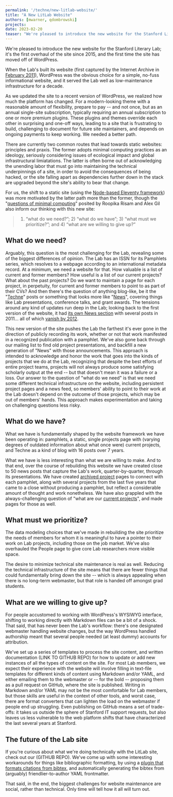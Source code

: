 ```yaml
---
permalink: '/techne/new-litlab-website/'
title: "A New LitLab Website"
authors: [mwarner, qdombrowski]
projects:
date: 2023-02-20
teaser: "We're pleased to introduce the new website for the Stanford Literary Lab; it's the first overhaul of the site since 2015, and the first time the site has moved off of WordPress."
---
```


We're pleased to introduce the new website for the Stanford Literary Lab; it's the first overhaul of the site since 2015, and the first time the site has moved off of WordPress.

When the Lab's built its website (first captured by the Internet Archive in [February 2011](https://web.archive.org/web/20110206155231/http://litlab.stanford.edu/)), WordPress was the obvious choice for a simple, no-fuss informational website, and it  served the Lab well as low-maintenance infrastructure for a decade.

As we updated the site to a recent version of WordPress, we realized how much the platform has changed. For a modern-looking theme with a reasonable amount of flexibility, prepare to pay -- and not once, but as an annual single-site subscription, typically requiring an annual subscription to one or more premium plugins. These plugins and themes override each other in surprising and one-off ways, leading to a site that is frustrating to build, challenging to document for future site maintainers, and depends on ongoing payments to keep working. We needed a better path.

There are currently two common routes that lead towards static websites: principles and praxis. The former adopts minimal computing practices as an ideology, seriously considering issues of ecological impact and global infrastructural limiatations. The latter is often borne out of acknowledging the unending labor that must go into maintaining the technical underpinnings of a site, in order to avoid the consequences of being hacked, or the site falling apart as dependencies further down in the stack are upgraded beyond the site's ability to bear that change.

For us, the shift to a static site (using the [Node-based Eleventy framework](https://www.11ty.dev/)) was more motivated by the latter path more than the former, though the "[questions of minimal computing](http://www.digitalhumanities.org/dhq/vol/16/2/000646/000646.html)" posited by Roopika Risam and Alex Gil also inform our thinking with this new site:

> 1) “what do we need?”; 2) “what do we have”; 3) “what must we prioritize?”; and 4) “what are we willing to give up?”

## What do we need?

Arguably, this question is the most challenging for the Lab, revealing some of the biggest differences of opinion. The Lab has an ISSN for its Pamphlets series, which resolves to a webpage according to an international metadata record. At a minimum, we need a website for that. How valuable is a list of current and former members? How useful is a list of our current projects? What about the past projects? Do we want to maintain a page for each project, in perpetuity, for current and former members to point to as part of their CVs? And then there's the question of anything blog-like, be it the "[Techne](/techne)" posts or something that looks more like "[News](/news)", covering things like Lab presentations, conference talks, and grant awards. The tensions around any kind of updates run deep in the Lab; looking back to the first version of the website, it had [its own News section](https://web.archive.org/web/20110630171551/http://litlab.stanford.edu/?page_id=107) with several posts in 2011... all of which [vanish by 2012](https://web.archive.org/web/20120113180402/https://litlab.stanford.edu/).

This new version of the site pushes the Lab the farthest it's ever gone in the direction of publicly recording its work, whether or not that work manifested in a recognized publication with a pamphlet. We've also gone back through our mailing list to find old project presentations, and backfill a new generation of "News" with those announcements. This approach is intended to acknowledge and honor the work that goes into the kinds of projects that we do at the Lab, recognizing that despite the best efforts of entire project teams, projects will not always produce some satisfying scholarly output at the end -- but that doesn't mean it was a failure or a loss. Our answer to the question of "what do we need" is that we need some different technical infrastructure on the website, including persistent project pages and a news feed, so members' ability to point to their work at the Lab doesn't depend on the outcome of those projects, which may be out of members' hands. This approach makes experimentation and taking on challenging questions less risky.

## What do we have?

What we have is fundamentally shaped by the website framework we have been operating in: pamphlets, a static, single projects page with (varying degrees of outdated information about what once were) current projects, and Techne as a kind of blog with 16 posts over 7 years. 

What we have is less interesting than what we are willing to make. And to that end, over the course of rebuilding this website we have created close to 50 news posts that capture the Lab's work, quarter-by-quarter, through its presentations. We have created [archived project](/projects/archive/) pages to connect with each pamphlet, along with several projects from the last five years that came to a close without producing a pamphlet, but reflect a considerable amount of thought and work nonetheless. We have also grappled with the always-challenging question of "what are our [current projects](/projects)", and made pages for those as well.

## What must we prioritize?

The data modeling choices that we've made in rebuilding the site prioritize the needs of members for whom it is meaningful to have a pointer to their work on Lab projects, including those on the job market. We've also overhauled the People page to give core Lab researchers more visible space.

The desire to minimize technical site maintenance is real as well. Reducing the technical infrastructure of the site means that there are fewer things that could fundamentally bring down the site -- which is always appealing when there is no long-term webmaster, but that role is handed off amongst grad students.

## What are we willing to give up?

For people accustomed to working with WordPress's WYSIWYG interface, shifting to working directly with Markdown files can be a bit of a shock. That said, that has never been the Lab's workflow: there's one designated webmaster handling website changes, but the way WordPress handled authorship meant that several people needed (at least dummy) accounts for attribution. 

We've set up a series of templates to process the site content, and written documentation (LINK TO GITHUB REPO) for how to update or add new instances of all the types of content on the site. For most Lab members, we expect their experience with the website will involve filling in text-file templates for different kinds of content using Markdown and/or YAML, and either emailing them to the webmaster or -- for the bold -- proposing them as a pull request on GitHub, where the site is published. Writing in Markdown and/or YAML may not be the most comfortable for Lab members, but those skills are useful in the context of other tools, and worst case, there are format converters that can lighten the load on the webmaster if people end up struggling. Even publishing on GitHub means a set of trade-offs: it takes us outside the sphere of Stanford IT support requests, but also leaves us less vulnerable to the web platform shifts that have characterized the last several years at Stanford.

## The future of the Lab site

If you're curious about what we're doing technically with the LitLab site, check out our (GITHUB REPO). We've come up with some interesting workarounds for things like bibliographic formatting, by using a [plugin that formats citations from bibtex](https://github.com/Savjee/eleventy-plugin-bibtex), and automatically generating the bibtex from (arguably) friendlier-to-author YAML frontmatter. 

That said, in the end, the biggest challenges for website maintenance are social, rather than technical. Only time will tell how it all will turn out.